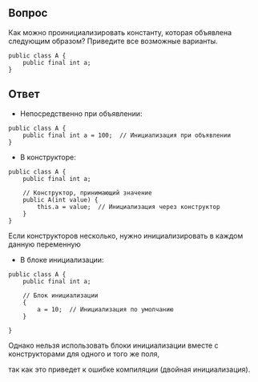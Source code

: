 ## Вопрос
Как можно проинициализировать константу, которая объявлена следующим образом? Приведите все возможные варианты.
```
public class A {
    public final int a;
}
```
## Ответ
- Непосредственно при объявлении:
```
public class A {
    public final int a = 100;  // Инициализация при объявлении
}
```
- В конструкторе:
```
public class A {
    public final int a;

    // Конструктор, принимающий значение
    public A(int value) {
        this.a = value;  // Инициализация через конструктор
    }
}
```
Если конструкторов несколько, нужно инициализировать в каждом данную переменную

- В блоке инициализации:
```
public class A {
    public final int a;

    // Блок инициализации
    {
        a = 10;  // Инициализация по умолчанию
    }

}
```
Однако нельзя использовать блоки инициализации вместе с конструкторами для одного и того же поля, 

так как это приведет к ошибке компиляции (двойная инициализация).
